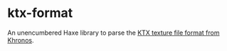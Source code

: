 # ktx-format

An unencumbered Haxe library to parse the [KTX texture file format from Khronos](https://www.khronos.org/opengles/sdk/tools/KTX/file_format_spec/).
